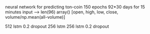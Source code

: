 neural network for predicting ton-coin
150 epochs 92*30 days for 15 minutes
input --> len(96) array() [open, high, low, close, volume/np.mean(all-volume)]

512 lstm
0.2 dropout
256 lstm
256 lstm
0.2 dropout
